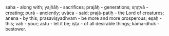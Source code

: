 saha - along with; yajñāḥ - sacriﬁces; prajāḥ - generations; sṛṣṭvā - creating; purā - anciently; uvāca - said; prajā-patiḥ - the Lord of creatures; anena - by this; prasaviṣyadhvam - be more and more prosperous; eṣaḥ - this; vaḥ - your; astu - let it be; iṣṭa - of all desirable things; kāma-dhuk - bestower.